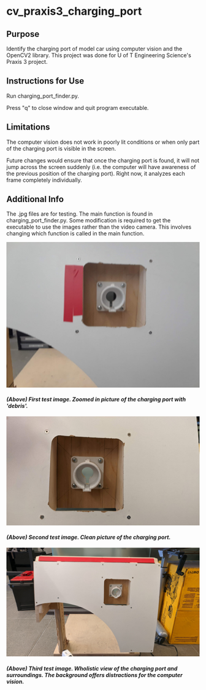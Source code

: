 # cv_praxis3_charging_port
## Purpose
Identify the charging port of model car using computer vision and the OpenCV2 library. This project was done for U of T Engineering Science's Praxis 3 project.

## Instructions for Use
Run charging_port_finder.py.

Press "q" to close window and quit program executable.

## Limitations
The computer vision does not work in poorly lit conditions or when only part of the charging port is visible in the screen.

Future changes would ensure that once the charging port is found, it will not jump across the screen suddenly (i.e. the computer will have awareness of the previous position of the charging port). Right now, it analyzes each frame completely individually.

## Additional Info
The .jpg files are for testing. The main function is found in charging_port_finder.py. Some modification is required to get the executable to use the images rather than the video camera. This involves changing which function is called in the main function.

![](test_port_0.jpg)
#### *(Above) First test image. Zoomed in picture of the charging port with 'debris'.*

![](test_port_1.jpg)
#### *(Above) Second test image. Clean picture of the charging port.*

![](test_port_2.jpg)
#### *(Above) Third test image. Wholistic view of the charging port and surroundings. The background offers distractions for the computer vision.*
